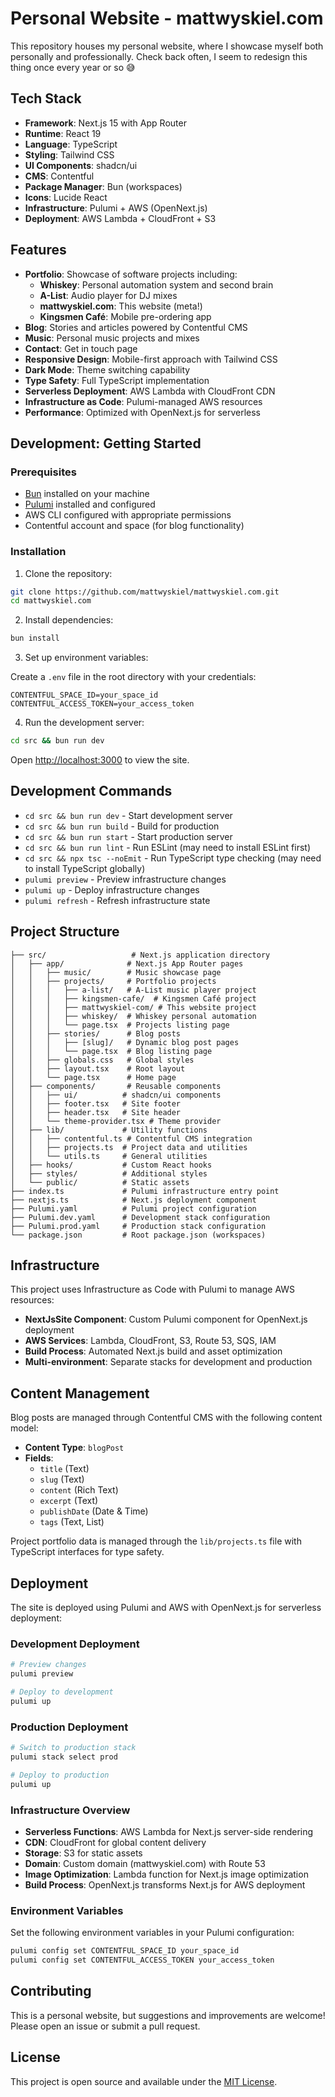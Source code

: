 # Personal Website - mattwyskiel.com

This repository houses my personal website, where I showcase myself both personally and professionally.
Check back often, I seem to redesign this thing once every year or so :sweat_smile:

## Tech Stack

- **Framework**: Next.js 15 with App Router
- **Runtime**: React 19
- **Language**: TypeScript
- **Styling**: Tailwind CSS
- **UI Components**: shadcn/ui
- **CMS**: Contentful
- **Package Manager**: Bun (workspaces)
- **Icons**: Lucide React
- **Infrastructure**: Pulumi + AWS (OpenNext.js)
- **Deployment**: AWS Lambda + CloudFront + S3

## Features

- **Portfolio**: Showcase of software projects including:
  - **Whiskey**: Personal automation system and second brain
  - **A-List**: Audio player for DJ mixes
  - **mattwyskiel.com**: This website (meta!)
  - **Kingsmen Café**: Mobile pre-ordering app
- **Blog**: Stories and articles powered by Contentful CMS
- **Music**: Personal music projects and mixes
- **Contact**: Get in touch page
- **Responsive Design**: Mobile-first approach with Tailwind CSS
- **Dark Mode**: Theme switching capability
- **Type Safety**: Full TypeScript implementation
- **Serverless Deployment**: AWS Lambda with CloudFront CDN
- **Infrastructure as Code**: Pulumi-managed AWS resources
- **Performance**: Optimized with OpenNext.js for serverless

## Development: Getting Started

### Prerequisites

- [Bun](https://bun.sh/) installed on your machine
- [Pulumi](https://www.pulumi.com/) installed and configured
- AWS CLI configured with appropriate permissions
- Contentful account and space (for blog functionality)

### Installation

1. Clone the repository:

```bash
git clone https://github.com/mattwyskiel/mattwyskiel.com.git
cd mattwyskiel.com
```

2. Install dependencies:

```bash
bun install
```

3. Set up environment variables:

Create a `.env` file in the root directory with your credentials:

```
CONTENTFUL_SPACE_ID=your_space_id
CONTENTFUL_ACCESS_TOKEN=your_access_token
```

4. Run the development server:

```bash
cd src && bun run dev
```

Open [http://localhost:3000](http://localhost:3000) to view the site.

## Development Commands

- `cd src && bun run dev` - Start development server
- `cd src && bun run build` - Build for production
- `cd src && bun run start` - Start production server
- `cd src && bun run lint` - Run ESLint (may need to install ESLint first)
- `cd src && npx tsc --noEmit` - Run TypeScript type checking (may need to install TypeScript globally)
- `pulumi preview` - Preview infrastructure changes
- `pulumi up` - Deploy infrastructure changes
- `pulumi refresh` - Refresh infrastructure state

## Project Structure

```
├── src/                   # Next.js application directory
│   ├── app/              # Next.js App Router pages
│   │   ├── music/        # Music showcase page
│   │   ├── projects/     # Portfolio projects
│   │   │   ├── a-list/   # A-List music player project
│   │   │   ├── kingsmen-cafe/  # Kingsmen Café project
│   │   │   ├── mattwyskiel-com/ # This website project
│   │   │   ├── whiskey/  # Whiskey personal automation
│   │   │   └── page.tsx  # Projects listing page
│   │   ├── stories/      # Blog posts
│   │   │   ├── [slug]/   # Dynamic blog post pages
│   │   │   └── page.tsx  # Blog listing page
│   │   ├── globals.css   # Global styles
│   │   ├── layout.tsx    # Root layout
│   │   └── page.tsx      # Home page
│   ├── components/       # Reusable components
│   │   ├── ui/          # shadcn/ui components
│   │   ├── footer.tsx   # Site footer
│   │   ├── header.tsx   # Site header
│   │   └── theme-provider.tsx # Theme provider
│   ├── lib/             # Utility functions
│   │   ├── contentful.ts # Contentful CMS integration
│   │   ├── projects.ts  # Project data and utilities
│   │   └── utils.ts     # General utilities
│   ├── hooks/           # Custom React hooks
│   ├── styles/          # Additional styles
│   └── public/          # Static assets
├── index.ts             # Pulumi infrastructure entry point
├── nextjs.ts            # Next.js deployment component
├── Pulumi.yaml          # Pulumi project configuration
├── Pulumi.dev.yaml      # Development stack configuration
├── Pulumi.prod.yaml     # Production stack configuration
└── package.json         # Root package.json (workspaces)
```

## Infrastructure

This project uses Infrastructure as Code with Pulumi to manage AWS resources:

- **NextJsSite Component**: Custom Pulumi component for OpenNext.js deployment
- **AWS Services**: Lambda, CloudFront, S3, Route 53, SQS, IAM
- **Build Process**: Automated Next.js build and asset optimization
- **Multi-environment**: Separate stacks for development and production

## Content Management

Blog posts are managed through Contentful CMS with the following content model:

- **Content Type**: `blogPost`
- **Fields**:
  - `title` (Text)
  - `slug` (Text)
  - `content` (Rich Text)
  - `excerpt` (Text)
  - `publishDate` (Date & Time)
  - `tags` (Text, List)

Project portfolio data is managed through the `lib/projects.ts` file with TypeScript interfaces for type safety.

## Deployment

The site is deployed using Pulumi and AWS with OpenNext.js for serverless deployment:

### Development Deployment

```bash
# Preview changes
pulumi preview

# Deploy to development
pulumi up
```

### Production Deployment

```bash
# Switch to production stack
pulumi stack select prod

# Deploy to production
pulumi up
```

### Infrastructure Overview

- **Serverless Functions**: AWS Lambda for Next.js server-side rendering
- **CDN**: CloudFront for global content delivery
- **Storage**: S3 for static assets
- **Domain**: Custom domain (mattwyskiel.com) with Route 53
- **Image Optimization**: Lambda function for Next.js image optimization
- **Build Process**: OpenNext.js transforms Next.js for AWS deployment

### Environment Variables

Set the following environment variables in your Pulumi configuration:

```bash
pulumi config set CONTENTFUL_SPACE_ID your_space_id
pulumi config set CONTENTFUL_ACCESS_TOKEN your_access_token
```

## Contributing

This is a personal website, but suggestions and improvements are welcome! Please open an issue or submit a pull request.

## License

This project is open source and available under the [MIT License](LICENSE).
